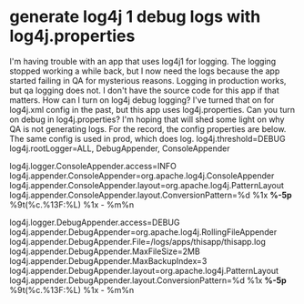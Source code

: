 
# generate log4j 1 debug logs with log4j.properties

I'm having trouble with an app that uses log4j1 for logging.  The logging stopped working a while back, but I now need the logs because the app started failing in QA for mysterious reasons.  Logging in production works, but  qa logging does not.  I don't have the source  code for this app if that matters.
How can I turn on log4j debug logging?  I've turned that on for log4j.xml config in the past, but this app uses log4j.properties.  Can you turn on debug in log4j.properties?  I'm hoping that will shed some light on why QA is not generating logs.
For the record, the config properties are below.  The same config is used in prod, which does log.
log4j.threshold=DEBUG
log4j.rootLogger=ALL, DebugAppender, ConsoleAppender

log4j.logger.ConsoleAppender.access=INFO
log4j.appender.ConsoleAppender=org.apache.log4j.ConsoleAppender
log4j.appender.ConsoleAppender.layout=org.apache.log4j.PatternLayout
log4j.appender.ConsoleAppender.layout.ConversionPattern=%d %1x **%-5p** %9t(%c.%13F:%L) %1x - %m%n

log4j.logger.DebugAppender.access=DEBUG
log4j.appender.DebugAppender=org.apache.log4j.RollingFileAppender
log4j.appender.DebugAppender.File=/logs/apps/thisapp/thisapp.log
log4j.appender.DebugAppender.MaxFileSize=2MB
log4j.appender.DebugAppender.MaxBackupIndex=3
log4j.appender.DebugAppender.layout=org.apache.log4j.PatternLayout
log4j.appender.DebugAppender.layout.ConversionPattern=%d %1x **%-5p** %9t(%c.%13F:%L) %1x - %m%n


        